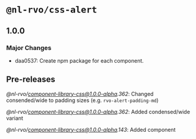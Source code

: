 # `@nl-rvo/css-alert`

## 1.0.0

### Major Changes

- daa0537: Create npm package for each component.

## Pre-releases

_@nl-rvo/component-library-css@1.0.0-alpha.362_:
Changed consended/wide to padding sizes (e.g. `rvo-alert-padding-md`)

_@nl-rvo/component-library-css@1.0.0-alpha.362_:
Added condensed/wide variant

_@nl-rvo/component-library-css@1.0.0-alpha.143_:
Added component
